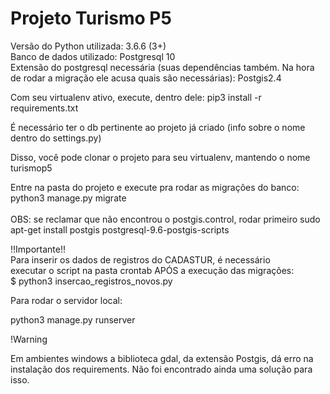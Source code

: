 # Projeto Turismo P5

Versão do Python utilizada: 3.6.6 (3+)
<br>Banco de dados utilizado: Postgresql 10
<br>Extensão do postgresql necessária (suas dependências também. Na hora de rodar a migração ele acusa quais são necessárias): Postgis2.4

Com seu virtualenv ativo, execute, dentro dele:
pip3 install -r requirements.txt 

É necessário ter o db pertinente ao projeto já criado (info sobre o nome dentro do settings.py)

Disso, você pode clonar o projeto para seu virtualenv, mantendo o nome turismop5

Entre na pasta do projeto e execute pra rodar as migrações do banco:<br>
python3 manage.py migrate<br>
<br>
OBS: se reclamar que não encontrou o postgis.control, rodar primeiro sudo apt-get install postgis postgresql-9.6-postgis-scripts

!!Importante!!<br>
Para inserir os dados de registros do CADASTUR, é necessário<br>
executar o script na pasta crontab APÓS a execução das migrações:<br>
$ python3 insercao_registros_novos.py<br>

Para rodar o servidor local:

python3 manage.py runserver

!Warning

Em ambientes windows a biblioteca gdal, da extensão Postgis, dá erro na instalação dos requirements. Não foi encontrado ainda uma solução para isso.
